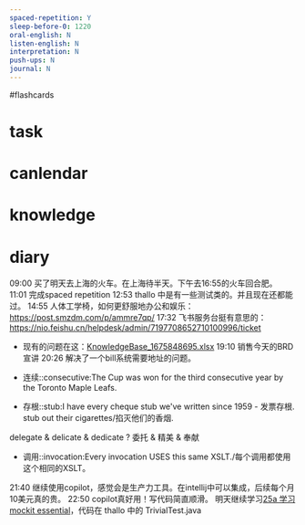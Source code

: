 ```yaml
---
spaced-repetition: Y
sleep-before-0: 1220
oral-english: N
listen-english: N
interpretation: N
push-ups: N
journal: N
---
```

#flashcards 
# task

# canlendar

# knowledge

# diary

09:00 买了明天去上海的火车。在上海待半天。下午去16:55的火车回合肥。
11:01 完成spaced repetition
12:53 thallo 中是有一些测试类的。并且现在还都能过。
14:55 人体工学椅，如何更舒服地办公和娱乐： https://post.smzdm.com/p/ammre7qp/
17:32 飞书服务台挺有意思的： https://nio.feishu.cn/helpdesk/admin/7197708652710100996/ticket 
- 现有的问题在这：[KnowledgeBase_1675848695.xlsx](z_daily/files/KnowledgeBase_1675848695.xlsx)
19:10 销售今天的BRD宣讲
20:26 解决了一个bill系统需要地址的问题。

- 连续::consecutive:The Cup was won for the third consecutive year by the Toronto Maple Leafs. <!--SR:!2023-02-11-11-00,2.5,250-->
- 存根::stub:I have every cheque stub we've written since 1959 - 发票存根. stub out their cigarettes/掐灭他们的香烟. <!--SR:!2023-02-12-09-27,2.3,230-->

delegate & delicate & dedicate
?
委托 & 精美 & 奉献 <!--SR:!2023-02-12-09-27,2.3,230-->

- 调用::invocation:Every invocation USES this same XSLT./每个调用都使用这个相同的XSLT。 <!--SR:!2023-02-11-11-00,2.5,250-->

21:40 继续使用copilot，感觉会是生产力工具。在intellij中可以集成，后续每个月10美元真的贵。
22:50 copilot真好用！写代码简直顺滑。 明天继续学习[25a 学习 mockit essential](25a%20学习%20mockit%20essential.md)，代码在 thallo 中的 TrivialTest.java

